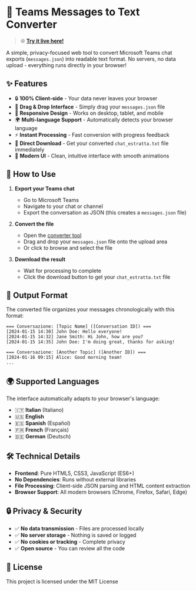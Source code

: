 # 📱 Teams Messages to Text Converter

> 🌐 **[Try it live here!](https://yourusername.github.io/teams-messages-converter)**

A simple, privacy-focused web tool to convert Microsoft Teams chat exports (`messages.json`) into readable text format. No servers, no data upload - everything runs directly in your browser!

## ✨ Features

- 🔒 **100% Client-side** - Your data never leaves your browser
- 🎯 **Drag & Drop Interface** - Simply drag your `messages.json` file
- 📱 **Responsive Design** - Works on desktop, tablet, and mobile
- 🌍 **Multi-language Support** - Automatically detects your browser language
- ⚡ **Instant Processing** - Fast conversion with progress feedback
- 💾 **Direct Download** - Get your converted `chat_estratta.txt` file immediately
- 🎨 **Modern UI** - Clean, intuitive interface with smooth animations

## 🚀 How to Use

1. **Export your Teams chat**
   - Go to Microsoft Teams
   - Navigate to your chat or channel
   - Export the conversation as JSON (this creates a `messages.json` file)

2. **Convert the file**
   - Open the [converter tool](https://yourusername.github.io/teams-messages-converter)
   - Drag and drop your `messages.json` file onto the upload area
   - Or click to browse and select the file

3. **Download the result**
   - Wait for processing to complete
   - Click the download button to get your `chat_estratta.txt` file

## 📄 Output Format

The converted file organizes your messages chronologically with this format:

```
=== Conversazione: [Topic Name] ([Conversation ID]) ===
[2024-01-15 14:30] John Doe: Hello everyone!
[2024-01-15 14:32] Jane Smith: Hi John, how are you?
[2024-01-15 14:35] John Doe: I'm doing great, thanks for asking!

=== Conversazione: [Another Topic] ([Another ID]) ===
[2024-01-16 09:15] Alice: Good morning team!
...
```

## 🌍 Supported Languages

The interface automatically adapts to your browser's language:
- 🇮🇹 **Italian** (Italiano)
- 🇺🇸 **English**
- 🇪🇸 **Spanish** (Español)
- 🇫🇷 **French** (Français)
- 🇩🇪 **German** (Deutsch)

## 🛠️ Technical Details

- **Frontend**: Pure HTML5, CSS3, JavaScript (ES6+)
- **No Dependencies**: Runs without external libraries
- **File Processing**: Client-side JSON parsing and HTML content extraction
- **Browser Support**: All modern browsers (Chrome, Firefox, Safari, Edge)

## 🔒 Privacy & Security

- ✅ **No data transmission** - Files are processed locally
- ✅ **No server storage** - Nothing is saved or logged
- ✅ **No cookies or tracking** - Complete privacy
- ✅ **Open source** - You can review all the code

## 📝 License

This project is licensed under the MIT License
</p>
